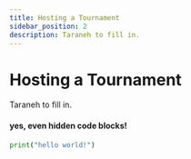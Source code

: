 ```yaml
---
title: Hosting a Tournament
sidebar_position: 2
description: Taraneh to fill in.
---
```


# Hosting a Tournament

Taraneh to fill in.


#### yes, even hidden code blocks!

```python
print("hello world!")
```
